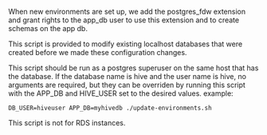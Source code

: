When new environments are set up, we add the postgres_fdw extension and
grant rights to the app_db user to use this extension and to create schemas
on the app db.

This script is provided to modify existing localhost databases that were created before
we made these configuration changes.

This script should be run as a postgres superuser on the same host that has the database.
If the database name is hive and the user name is hive, no arguments are required, but they can be overriden
by running this script with the APP_DB and HIVE_USER set to the desired values. example:

```
DB_USER=hiveuser APP_DB=myhivedb ./update-environments.sh
```

This script is not for RDS instances.
